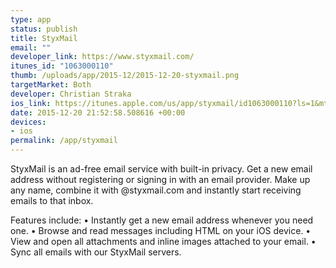 ```yaml
--- 
type: app
status: publish
title: StyxMail
email: ""
developer_link: https://www.styxmail.com/
itunes_id: "1063000110"
thumb: /uploads/app/2015-12/2015-12-20-styxmail.png
targetMarket: Both
developer: Christian Straka
ios_link: https://itunes.apple.com/us/app/styxmail/id1063000110?ls=1&mt=8
date: 2015-12-20 21:52:58.508616 +00:00
devices: 
- ios
permalink: /app/styxmail
---
```


StyxMail is an ad-free email service with built-in privacy. Get a new email address without registering or signing in with an email provider. Make up any name, combine it with @styxmail.com and instantly start receiving emails to that inbox.

Features include:
• Instantly get a new email address whenever you need one.
• Browse and read messages including HTML on your iOS device.
• View and open all attachments and inline images attached to your email.
• Sync all emails with our StyxMail servers.
